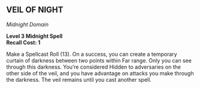 ## VEIL OF NIGHT  
_Midnight Domain_

**Level 3 Midnight Spell**  
**Recall Cost: 1**  

Make a Spellcast Roll (13). On a success, you can create a temporary curtain of darkness between two points within Far range. Only you can see through this darkness. You’re considered Hidden to adversaries on the other side of the veil, and you have advantage on attacks you make through the darkness. The veil remains until you cast another spell.

